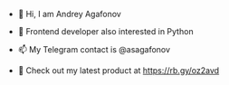 - 👋 Hi, I am Andrey Agafonov
- 🌱 Frontend developer also interested in Python
- 📫 My Telegram contact is @asagafonov

- 👀 Check out my latest product at https://rb.gy/oz2avd
